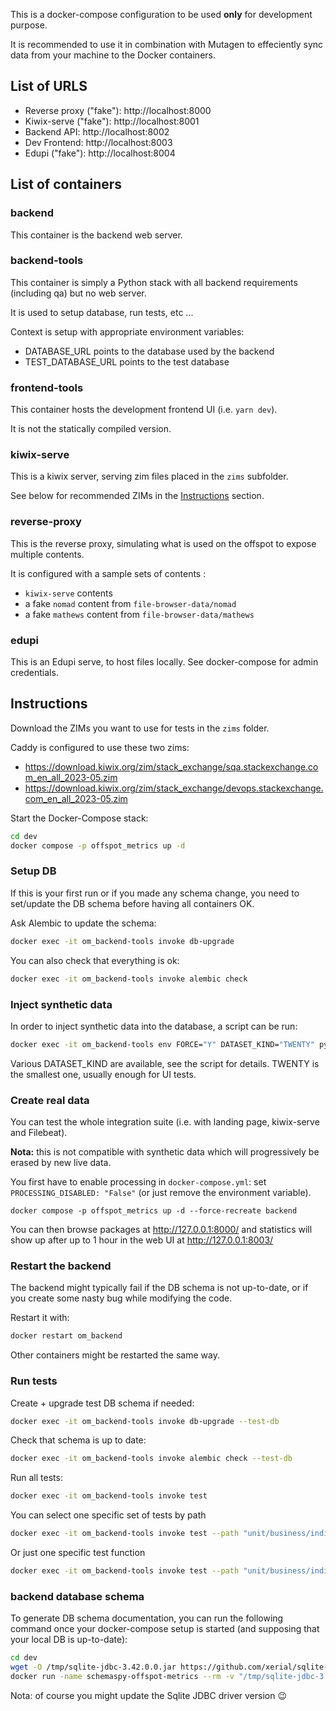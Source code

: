 This is a docker-compose configuration to be used **only** for development purpose.

It is recommended to use it in combination with Mutagen to effeciently sync data from your machine to the Docker containers.

## List of URLS

- Reverse proxy ("fake"): http://localhost:8000
- Kiwix-serve ("fake"): http://localhost:8001
- Backend API: http://localhost:8002
- Dev Frontend: http://localhost:8003
- Edupi ("fake"): http://localhost:8004

## List of containers

### backend

This container is the backend web server.

### backend-tools

This container is simply a Python stack with all backend requirements (including qa) but no web server.

It is used to setup database, run tests, etc ...

Context is setup with appropriate environment variables:
- DATABASE_URL points to the database used by the backend
- TEST_DATABASE_URL points to the test database

### frontend-tools

This container hosts the development frontend UI (i.e. `yarn dev`).

It is not the statically compiled version.

### kiwix-serve

This is a kiwix server, serving zim files placed in the `zims` subfolder.

See below for recommended ZIMs in the [Instructions](#instructions) section.

### reverse-proxy

This is the reverse proxy, simulating what is used on the offspot to expose multiple contents.

It is configured with a sample sets of contents :
- `kiwix-serve` contents
- a fake `nomad` content from `file-browser-data/nomad`
- a fake `mathews` content from `file-browser-data/mathews`

### edupi

This is an Edupi serve, to host files locally. See docker-compose for admin credentials.

## Instructions

Download the ZIMs you want to use for tests in the `zims` folder.

Caddy is configured to use these two zims:
- https://download.kiwix.org/zim/stack_exchange/sqa.stackexchange.com_en_all_2023-05.zim
- https://download.kiwix.org/zim/stack_exchange/devops.stackexchange.com_en_all_2023-05.zim

Start the Docker-Compose stack:

```sh
cd dev
docker compose -p offspot_metrics up -d
```

### Setup DB

If this is your first run or if you made any schema change, you need to set/update the DB schema before having all containers OK.

Ask Alembic to update the schema:

```sh
docker exec -it om_backend-tools invoke db-upgrade
```

You can also check that everything is ok:

```sh
docker exec -it om_backend-tools invoke alembic check
```

### Inject synthetic data

In order to inject synthetic data into the database, a script can be run:

```sh
docker exec -it om_backend-tools env FORCE="Y" DATASET_KIND="TWENTY" python dev_tools/synthetic_data.py
```

Various DATASET_KIND are available, see the script for details. TWENTY is the smallest one, usually enough for UI tests.

### Create real data

You can test the whole integration suite (i.e. with landing page, kiwix-serve and Filebeat).

**Nota:** this is not compatible with synthetic data which will progressively be erased by new live data.

You first have to enable processing in `docker-compose.yml`: set `PROCESSING_DISABLED: "False"` (or just remove the environment variable).

```
docker compose -p offspot_metrics up -d --force-recreate backend
```

You can then browse packages at http://127.0.0.1:8000/ and statistics will show up after up to 1 hour in the web UI at http://127.0.0.1:8003/

### Restart the backend

The backend might typically fail if the DB schema is not up-to-date, or if you create some nasty bug while modifying the code.

Restart it with:

```sh
docker restart om_backend
```

Other containers might be restarted the same way.

### Run tests

Create + upgrade test DB schema if needed:

```sh
docker exec -it om_backend-tools invoke db-upgrade --test-db
```

Check that schema is up to date:
```sh
docker exec -it om_backend-tools invoke alembic check --test-db
```

Run all tests:

```sh
docker exec -it om_backend-tools invoke test
```

You can select one specific set of tests by path

```sh
docker exec -it om_backend-tools invoke test --path "unit/business/indicators/test_indicators.py"
```

Or just one specific test function

```sh
docker exec -it om_backend-tools invoke test --path "unit/business/indicators/test_indicators.py" --args "-k test_no_input"
```

### backend database schema

To generate DB schema documentation, you can run the following command once your
docker-compose setup is started (and supposing that your local DB is up-to-date):

```sh
cd dev
wget -O /tmp/sqlite-jdbc-3.42.0.0.jar https://github.com/xerial/sqlite-jdbc/releases/download/3.42.0.0/sqlite-jdbc-3.42.0.0.jar
docker run -name schemaspy-offspot-metrics --rm -v "/tmp/sqlite-jdbc-3.42.0.0.jar:/drivers/sqlite-jdbc-3.42.0.0.jar" -v "$(pwd)/schemaspy.properties:/schemaspy.properties" -v "$(pwd)/schemaspy:/output" -v "$(pwd)/../backend/src/offspot_metrics_backend/dev.db:/data/database.db" schemaspy/schemaspy:latest
```

Nota: of course you might update the Sqlite JDBC driver version 😉
